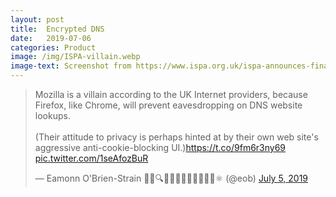 ```yaml
---
layout: post
title:  Encrypted DNS
date:   2019-07-06
categories: Product
image: /img/ISPA-villain.webp
image-text: Screenshot from https://www.ispa.org.uk/ispa-announces-finalists-for-2019-internet-heroes-and-villains-trump-and-mozilla-lead-the-way-as-villain-nominees/
---
```


<blockquote class="twitter-tweet"><p lang="en" dir="ltr">Mozilla is a villain according to the UK Internet providers, because Firefox, like Chrome, will prevent eavesdropping on DNS website lookups.<br><br>(Their attitude to privacy is perhaps hinted at by their own web site&#39;s aggressive anti-cookie-blocking UI.)<a href="https://t.co/9fm6r3ny69">https://t.co/9fm6r3ny69</a> <a href="https://t.co/1seAfozBuR">pic.twitter.com/1seAfozBuR</a></p>&mdash; Eamonn O&#39;Brien-Strain 👨‍💻🔍🌁🇮🇪🇪🇺🇺🇲🇺🇳⚛️ (@eob) <a href="https://twitter.com/eob/status/1147212077234212864?ref_src=twsrc%5Etfw">July 5, 2019</a></blockquote> <script async src="https://platform.twitter.com/widgets.js" charset="utf-8"></script>